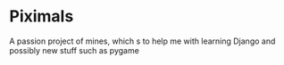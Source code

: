 # Piximals
A passion project of mines, which s to help me with learning Django and possibly new stuff such as pygame
